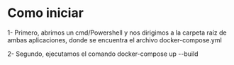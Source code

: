 # Como iniciar
1- Primero, abrimos un cmd/Powershell y nos dirigimos a la carpeta raíz de ambas aplicaciones, donde se encuentra el archivo docker-compose.yml

2- Segundo, ejecutamos el comando docker-compose up --build
